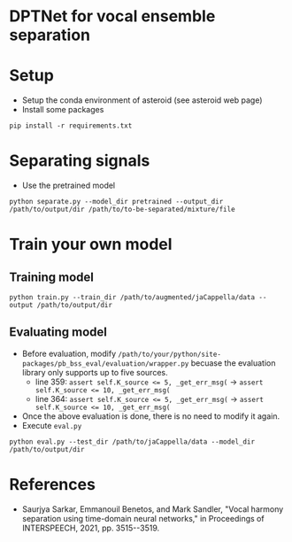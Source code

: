 # DPTNet for vocal ensemble separation

# Setup
- Setup the conda environment of asteroid (see asteroid web page)
- Install some packages
```
pip install -r requirements.txt
```

# Separating signals
- Use the pretrained model
```
python separate.py --model_dir pretrained --output_dir /path/to/output/dir /path/to/to-be-separated/mixture/file
```

# Train your own model
## Training model
```
python train.py --train_dir /path/to/augmented/jaCappella/data --output /path/to/output/dir
```

## Evaluating model
- Before evaluation, modify `/path/to/your/python/site-packages/pb_bss_eval/evaluation/wrapper.py` becuase the evaluation library only supports up to five sources.
    - line 359: `assert self.K_source <= 5, _get_err_msg(` -> `assert self.K_source <= 10, _get_err_msg(`
    - line 364: `assert self.K_source <= 5, _get_err_msg(` -> `assert self.K_source <= 10, _get_err_msg(`
- Once the above evaluation is done, there is no need to modify it again.
- Execute `eval.py`
```
python eval.py --test_dir /path/to/jaCappella/data --model_dir /path/to/output/dir
```

# References
- Saurjya Sarkar, Emmanouil Benetos, and Mark Sandler, "Vocal harmony separation using time-domain neural networks," in Proceedings of INTERSPEECH, 2021, pp. 3515--3519.

